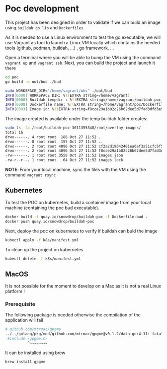 # Poc development

This project has been designed in order to validate if we can build an image using
`buildah go lib` and `Dockerfiles`.

As it is needed to use a Linux environment to test the go executable, we will use Vagrant as tool
to launch a Linux VM locally which contains the needed tools (github, podman, buildah, ...) , go framework, ...

Open a terminal where you will be able to bump the VM using the command `vagrant up` and `vagrant ssh`.
Next, you can build the project and launch it there

```bash
cd poc
go build -o out/bud ./bud

sudo WORKSPACE_DIR="/home/vagrant/wks" ./out/bud
INFO[0000] WORKSPACE DIR: %!(EXTRA string=/home/vagrant) 
INFO[0000] Buildah tempdir : %!(EXTRA string=/home/vagrant/buildah-poc-3853289916) 
INFO[0000] Dockerfile name: %!(EXTRA string=/home/vagrant/poc/Dockerfile, string=/home/vagrant/poc/Dockerfile) 
INFO[0003] Image id: %!(EXTRA string=f8cce29a1b02c26b62dee5d7fad3dfd3e9474ca4c0205de626bc681b04b3f014)  
```
The image created is available under the temp buildah folder creates:
```bash
sudo ls -la /root/buildah-poc-3011355348/root/overlay-images/
total 16
drwx------. 4 root root  188 Oct 27 11:52 .
drwx------. 8 root root  155 Oct 27 11:52 ..
drwx------. 2 root root 4096 Oct 27 11:52 cf2a2d19642401ea6af3a51cfc5f5190fca39734409fb2f7f4f4c5173da9d70e
drwx------. 2 root root 4096 Oct 27 11:52 f8cce29a1b02c26b62dee5d7fad3dfd3e9474ca4c0205de626bc681b04b3f014
-rw-------. 1 root root 3558 Oct 27 11:52 images.json
-rw-r--r--. 1 root root   64 Oct 27 11:52 images.lock
```
**NOTE**: From your local machine, sync the files with the VM using the command `vagrant rsync`

## Kubernetes

To test the POC on kubernetes, build a container image from your local machine (containing the poc bud executable).

```bash
docker build -t quay.io/snowdrop/buildah-poc -f Dockerfile-bud .
docker push quay.io/snowdrop/buildah-poc
```

Next, deploy the poc on kubernetes to verify if buildah can buld the image
```bash
kubectl apply -f k8s/manifest.yml
```
To clean up the project on kubernetes
```bash
kubectl delete -f k8s/manifest.yml
```

## MacOS

It is not possible for the moment to develop on a Mac as it is not a real Linux platform !

### Prerequisite

The following package is needed otherwise the compilation of the application will fail

```bash
# github.com/mtrmac/gpgme
../../golang/pkg/mod/github.com/mtrmac/gpgme@v0.1.2/data.go:4:11: fatal error: 'gpgme.h' file not found
 #include <gpgme.h>
          ^~~~~~~~~
```

It can be installed using brew
```bash
brew install gpgme
```